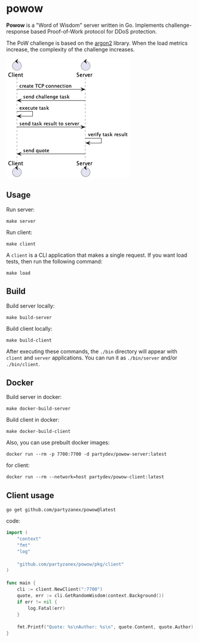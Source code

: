 # powow

**Powow** is a "Word of Wisdom" server written in Go. 
Implements challenge-response based Proof-of-Work protocol for DDoS protection.

The PoW challenge is based on the [argon2](https://pkg.go.dev/golang.org/x/crypto/argon2) library.
When the load metrics increase, the complexity of the challenge increases.

![sequence diagram](./docs/sequense.png)

## Usage

Run server:
```shell
make server
```

Run client:
```shell
make client
```

A `client` is a CLI application that makes a single request.
If you want load tests, then run the following command:

```shell
make load
```

## Build

Build server locally:
```shell
make build-server
```

Build client locally:
```shell
make build-client
```

After executing these commands, the `./bin` directory will appear with `client` and `server` applications.
You can run it as `./bin/server` and/or `./bin/client`.

## Docker

Build server in docker:
```shell
make docker-build-server
```

Build client in docker:
```shell
make docker-build-client
```

Also, you can use prebuilt docker images:

```shell
docker run --rm -p 7700:7700 -d partydev/powow-server:latest
```

for client:
```shell
docker run --rm --network=host partydev/powow-client:latest
```

## Client usage

```shell
go get github.com/partyzanex/powow@latest
```

code:
```go
import (
    "context"
    "fmt"
    "log"
    
    "github.com/partyzanex/powow/pkg/client"
)

func main {
    cli := client.NewClient(":7700")
    quote, err := cli.GetRandomWisdom(context.Background())
    if err != nil {
        log.Fatal(err)
    }

    fmt.Printf("Quote: %s\nAuthor: %s\n", quote.Content, quote.Author)
}

```